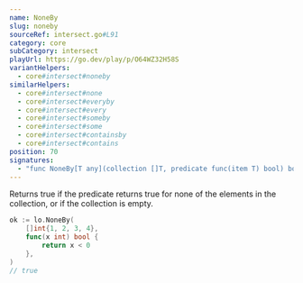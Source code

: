 ```yaml
---
name: NoneBy
slug: noneby
sourceRef: intersect.go#L91
category: core
subCategory: intersect
playUrl: https://go.dev/play/p/O64WZ32H58S
variantHelpers:
  - core#intersect#noneby
similarHelpers:
  - core#intersect#none
  - core#intersect#everyby
  - core#intersect#every
  - core#intersect#someby
  - core#intersect#some
  - core#intersect#containsby
  - core#intersect#contains
position: 70
signatures:
  - "func NoneBy[T any](collection []T, predicate func(item T) bool) bool"
---
```


Returns true if the predicate returns true for none of the elements in the collection, or if the collection is empty.

```go
ok := lo.NoneBy(
    []int{1, 2, 3, 4},
    func(x int) bool {
        return x < 0
    },
)
// true
```


